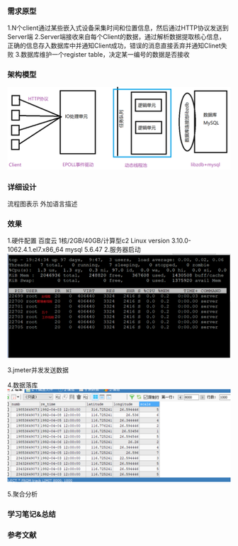 ### 需求原型
1.N个client通过某些嵌入式设备采集时间和位置信息，然后通过HTTP协议发送到Server端
2.Server端接收来自每个Client的数据，通过解析数据提取核心信息，正确的信息存入数据库中并通知Client成功，错误的消息直接丢弃并通知Clinet失败
3.数据库维护一个register table，决定某一编号的数据是否接收
### 架构模型
![](images\项目框架.png)

### 详细设计
流程图表示
外加语言描述



### 效果
1.硬件配置
百度云 1核/2GB/40GB/计算型c2
Linux version 3.10.0-1062.4.1.el7.x86_64 
mysql 5.6.47
2.服务器启动
![](images\运行.png)

3.jmeter并发发送数据

4.数据落库
![](images\落库.png)

5.聚合分析





### 学习笔记&总结


### 参考文献








